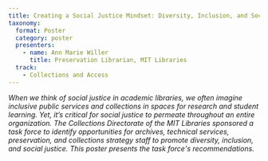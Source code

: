 ```yaml
---
title: Creating a Social Justice Mindset: Diversity, Inclusion, and Social Justice in the Collections Directorate of the MIT Libraries	
taxonomy:
  format: Poster
  category: poster
  presenters:
    - name: Ann Marie Willer
	  title: Preservation Librarian, MIT Libraries
  track:
    - Collections and Access
---
```

_When we think of social justice in academic libraries, we often imagine inclusive public services and collections in spaces for research and student learning. Yet, it’s critical for social justice to permeate throughout an entire organization. The Collections Directorate of the MIT Libraries sponsored a task force to identify opportunities for archives, technical services, preservation, and collections strategy staff to promote diversity, inclusion, and social justice. This poster presents the task force's recommendations._

